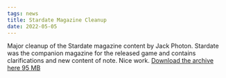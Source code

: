 ```yaml
---
tags: news
title: Stardate Magazine Cleanup
date: 2022-05-05
---
```

Major cleanup of the Stardate magazine content by Jack Photon. Stardate was the companion magazine for the released game and contains clarifications and new content of note. Nice work. [Download the archive here 95 MB](https://www.jackphoton.space/zips/startrek/StardateMags_CleanedbyMe_220505.rar)